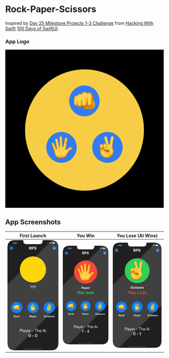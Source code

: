 # Rock-Paper-Scissors

Inspired by <a href='https://www.hackingwithswift.com/guide/ios-swiftui/2/3/challenge'>Day 25 Milestone Projects 1-3 Challenge</a> from <a href='https://www.hackingwithswift.com/'>Hacking With Swift</a> <a href='https://www.hackingwithswift.com/100/swiftui'>100 Days of SwiftUI</a>.

### App Logo
![App Logo](https://github.com/YSBoomOfficial/Rock-Paper-Scissors/blob/main/Rock%20Paper%20Scissors/Assets.xcassets/app-icon.imageset/1024.png)

## App Screenshots
| First Launch | You Win | You Lose (AI Wins) |
| --- | --- | --- |
| ![First Launch](https://github.com/YSBoomOfficial/Rock-Paper-Scissors/blob/main/App%20Screenshots/FirstLaunch.png) | ![You Win](https://github.com/YSBoomOfficial/Rock-Paper-Scissors/blob/main/App%20Screenshots/YouWin.png) | ![You Win](https://github.com/YSBoomOfficial/Rock-Paper-Scissors/blob/main/App%20Screenshots/YouLose.png) |
